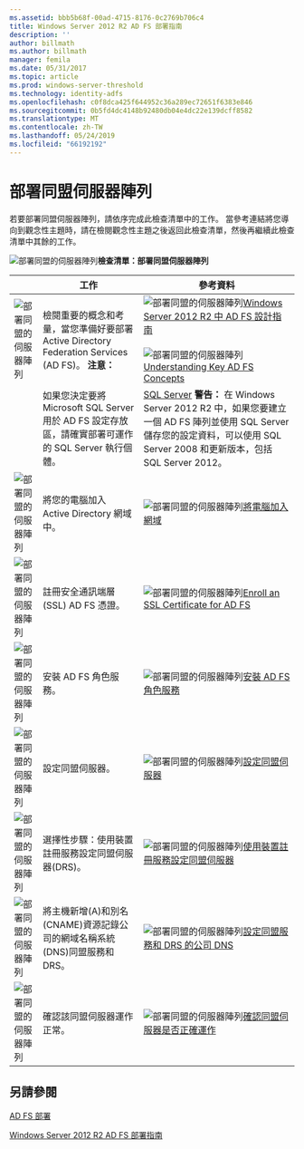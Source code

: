 ```yaml
---
ms.assetid: bbb5b68f-00ad-4715-8176-0c2769b706c4
title: Windows Server 2012 R2 AD FS 部署指南
description: ''
author: billmath
ms.author: billmath
manager: femila
ms.date: 05/31/2017
ms.topic: article
ms.prod: windows-server-threshold
ms.technology: identity-adfs
ms.openlocfilehash: c0f8dca425f644952c36a289ec72651f6383e846
ms.sourcegitcommit: 0b5fd4dc4148b92480db04e4dc22e139dcff8582
ms.translationtype: MT
ms.contentlocale: zh-TW
ms.lasthandoff: 05/24/2019
ms.locfileid: "66192192"
---
```

# <a name="deploying-a-federation-server-farm"></a>部署同盟伺服器陣列


若要部署同盟伺服器陣列，請依序完成此檢查清單中的工作。 當參考連結將您導向到觀念性主題時，請在檢閱觀念性主題之後返回此檢查清單，然後再繼續此檢查清單中其餘的工作。  
  
![部署同盟的伺服器陣列](media/2b05dce3-938f-4168-9b8f-1f4398cbdb9b.gif)**檢查清單：部署同盟伺服器陣列**  
  
||工作|參考資料|  
|-|--------|-------------|  
|![部署同盟的伺服器陣列](media/icon_checkboxo.gif)|檢閱重要的概念和考量，當您準備好要部署 Active Directory Federation Services \(AD FS\)。 **注意：** |![部署同盟的伺服器陣列](media/faa393df-4856-4431-9eda-4f4e5be72a90.gif)[Windows Server 2012 R2 中 AD FS 設計指南](../../ad-fs/design/AD-FS-Design-Guide-in-Windows-Server-2012-R2.md)<br /><br />![部署同盟的伺服器陣列](media/faa393df-4856-4431-9eda-4f4e5be72a90.gif)[Understanding Key AD FS Concepts](../../ad-fs/technical-reference/Understanding-Key-AD-FS-Concepts.md)|  
||如果您決定要將 Microsoft SQL Server 用於 AD FS 設定存放區，請確實部署可運作的 SQL Server 執行個體。|[SQL Server](https://technet.microsoft.com/sqlserver) **警告：** 在 Windows Server 2012 R2 中，如果您要建立一個 AD FS 陣列並使用 SQL Server 儲存您的設定資料，可以使用 SQL Server 2008 和更新版本，包括 SQL Server 2012。|  
|![部署同盟的伺服器陣列](media/icon_checkboxo.gif)|將您的電腦加入 Active Directory 網域中。|![部署同盟的伺服器陣列](media/faa393df-4856-4431-9eda-4f4e5be72a90.gif)[將電腦加入網域](Join-a-Computer-to-a-Domain.md)|  
|![部署同盟的伺服器陣列](media/icon_checkboxo.gif)|註冊安全通訊端層\(SSL\) AD FS 憑證。|![部署同盟的伺服器陣列](media/bc6cea1a-1c6c-4124-8c8f-1df5adfe8c88.gif)[Enroll an SSL Certificate for AD FS](Enroll-an-SSL-Certificate-for-AD-FS.md)|  
|![部署同盟的伺服器陣列](media/icon_checkboxo.gif)|安裝 AD FS 角色服務。|![部署同盟的伺服器陣列](media/bc6cea1a-1c6c-4124-8c8f-1df5adfe8c88.gif)[安裝 AD FS 角色服務](Install-the-AD-FS-Role-Service.md)|  
|![部署同盟的伺服器陣列](media/icon_checkboxo.gif)|設定同盟伺服器。|![部署同盟的伺服器陣列](media/bc6cea1a-1c6c-4124-8c8f-1df5adfe8c88.gif)[設定同盟伺服器](Configure-a-Federation-Server.md)|  
|![部署同盟的伺服器陣列](media/icon_checkboxo.gif)|選擇性步驟：使用裝置註冊服務設定同盟伺服器\(DRS\)。|![部署同盟的伺服器陣列](media/faa393df-4856-4431-9eda-4f4e5be72a90.gif)[使用裝置註冊服務設定同盟伺服器](Configure-a-federation-server-with-Device-Registration-Service.md)|  
|![部署同盟的伺服器陣列](media/icon_checkboxo.gif)|將主機新增\(A\)和別名\(CNAME\)資源記錄公司的網域名稱系統\(DNS\)同盟服務和 DRS。|![部署同盟的伺服器陣列](media/faa393df-4856-4431-9eda-4f4e5be72a90.gif)[設定同盟服務和 DRS 的公司 DNS](Configure-Corporate-DNS-for-the-Federation-Service-and-DRS.md)|  
|![部署同盟的伺服器陣列](media/icon_checkboxo.gif)|確認該同盟伺服器運作正常。|![部署同盟的伺服器陣列](media/faa393df-4856-4431-9eda-4f4e5be72a90.gif)[確認同盟伺服器是否正確運作](Verify-That-a-Federation-Server-Is-Operational.md)|  
  

## <a name="see-also"></a>另請參閱  
[AD FS 部署](../../ad-fs/AD-FS-Deployment.md)  

[Windows Server 2012 R2 AD FS 部署指南](../../ad-fs/deployment/Windows-Server-2012-R2-AD-FS-Deployment-Guide.md)  
  

